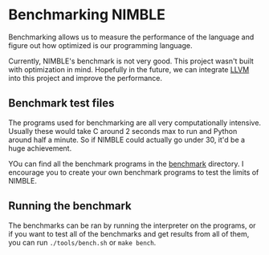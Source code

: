 # Benchmarking NIMBLE

Benchmarking allows us to measure the performance of the language and figure out how optimized is our programming language.

Currently, NIMBLE's benchmark is not very good. This project wasn't built with optimization in mind. Hopefully in the future, we can integrate [LLVM](https://llvm.org/) into this project and improve the performance.

## Benchmark test files

The programs used for benchmarking are all very computationally intensive. Usually these would take C around 2 seconds max to run and Python around half a minute. So if NIMBLE could actually go under 30, it'd be a huge achievement.

YOu can find all the benchmark programs in the [benchmark](../benchmark/) directory. I encourage you to create your own benchmark programs to test the limits of NIMBLE.

## Running the benchmark 

The benchmarks can be ran by running the interpreter on the programs, or if you want to test all of the benchmarks and get results from all of them, you can run `./tools/bench.sh` or `make bench`.
